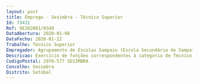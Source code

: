 ```yaml
--- 
layout: post
title: Emprego - Sesimbra - Técnico Superior
Id: 73431
Ref: OE202001/0349
DataAbertura: 2020-01-08
DataFecho: 2020-01-22
Trabalho: Técnico Superior
Empregador: Agrupamento de Escolas Sampaio (Escola Secundária de Sampaio - Sede)
Descricao: Exercício de funções correspondentes à categoria de Técnico superior tal como descrito no anexo referido no n~º 2 do artigo 88º da LTFP
CodigoPostal: 2970-577 SESIMBRA
Concelho: Sesimbra
Distrito: Setúbal
--- 
```

